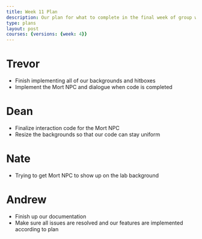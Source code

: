 ```yaml
---
title: Week 11 Plan
description: Our plan for what to complete in the final week of group work
type: plans
layout: post
courses: {versions: {week: 4}}
---
```


# Trevor
- Finish implementing all of our backgrounds and hitboxes
- Implement the Mort NPC and dialogue when code is completed

# Dean
- Finalize interaction code for the Mort NPC
- Resize the backgrounds so that our code can stay uniform

# Nate
- Trying to get Mort NPC to show up on the lab background

# Andrew
- Finish up our documentation
- Make sure all issues are resolved and our features are implemented according to plan